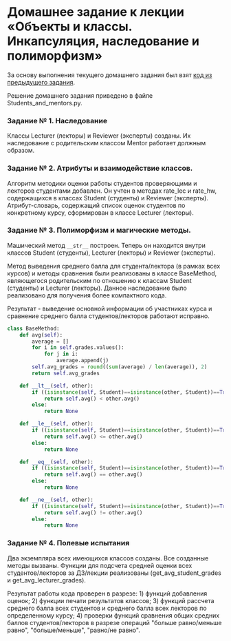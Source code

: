 # Домашнее задание к лекции «Объекты и классы. Инкапсуляция, наследование и полиморфизм»

За основу выполнения текущего домашнего задания был взят [код из предыдущего задания](https://github.com/netology-code/py-homeworks-basic/blob/master/6.classes/students_and_mentor.py).

Решение домашнего задания приведено в файле Students_and_mentors.py.

### Задание № 1. Наследование
Классы Lecturer (лекторы) и Reviewer (эксперты) созданы. Их наследование с родительским классом Mentor работает должным образом.

### Задание № 2. Атрибуты и взаимодействие классов.
Алгоритм методики оценки работы студентов проверяющими и лекторов студентами добавлен. Он учтен в методах rate_lec и rate_hw, содержащихся в классах Student (студенты) и Reviewer (эксперты). Атрибут-словарь, содержащий список оценок студентов по конкретному курсу, сформирован в классе Lecturer (лекторы).

### Задание № 3. Полиморфизм и магические методы.
Машический метод ```__str__``` построен. Теперь он находится внутри классов Student (студенты), Lecturer (лекторы) и Reviewer (эксперты).

Метод выведения среднего балла для студента/лектора (в рамках всех курсов) и методы сравнения были реализованы в классе BaseMethod, являющегося родительским по отношению к классам Student (студенты) и Lecturer (лекторы). Данное наследование было реализовано для получения более компактного кода.

Результат - выведение основной информации об участниках курса и сравнение среднего балла студентов/лекторов работают исправно.

```python
class BaseMethod:
    def avg(self):
        average = []
        for i in self.grades.values():
            for j in i:
                average.append(j)
        self.avg_grades = round((sum(average) / len(average)), 2)
        return self.avg_grades

    def __lt__(self, other):
        if ((isinstance(self, Student)==isinstance(other, Student))==True) or ((isinstance(self, Lecturer)==isinstance(other, Lecturer))==True):
            return self.avg() < other.avg()
        else:
            return None

    def __le__(self, other):
        if ((isinstance(self, Student)==isinstance(other, Student))==True) or ((isinstance(self, Lecturer)==isinstance(other, Lecturer))==True):
            return self.avg() <= other.avg()
        else:
            return None

    def __eq__(self, other):
        if ((isinstance(self, Student)==isinstance(other, Student))==True) or ((isinstance(self, Lecturer)==isinstance(other, Lecturer))==True):
            return self.avg() == other.avg()
        else:
            return None

    def __ne__(self, other):
        if ((isinstance(self, Student)==isinstance(other, Student))==True) or ((isinstance(self, Lecturer)==isinstance(other, Lecturer))==True):
            return self.avg() != other.avg()
        else:
            return None
```

### Задание № 4. Полевые испытания
Два экземпляра всех имеющихся классов созданы. Все созданные методы вызваны. Функции для подсчета средней оценки всех студентов/лекторов за ДЗ/лекции реализованы (get_avg_student_grades и get_avg_lecturer_grades).

Результат работы кода проверен в разрезе: 1) функций добавления оценок; 2) функции печати результатов классов; 3) функций рассчета среднего балла всех студентов и среднего балла всех лекторов по определенному курсу; 4) проверки функций сравнения общих средних баллов студентов/лекторов в разрезе операций "больше равно/меньше равно", "больше/меньше", "равно/не равно".
